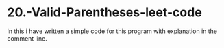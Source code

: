 # 20.-Valid-Parentheses-leet-code
In this i have written a simple code for this program with explanation in the comment line.
